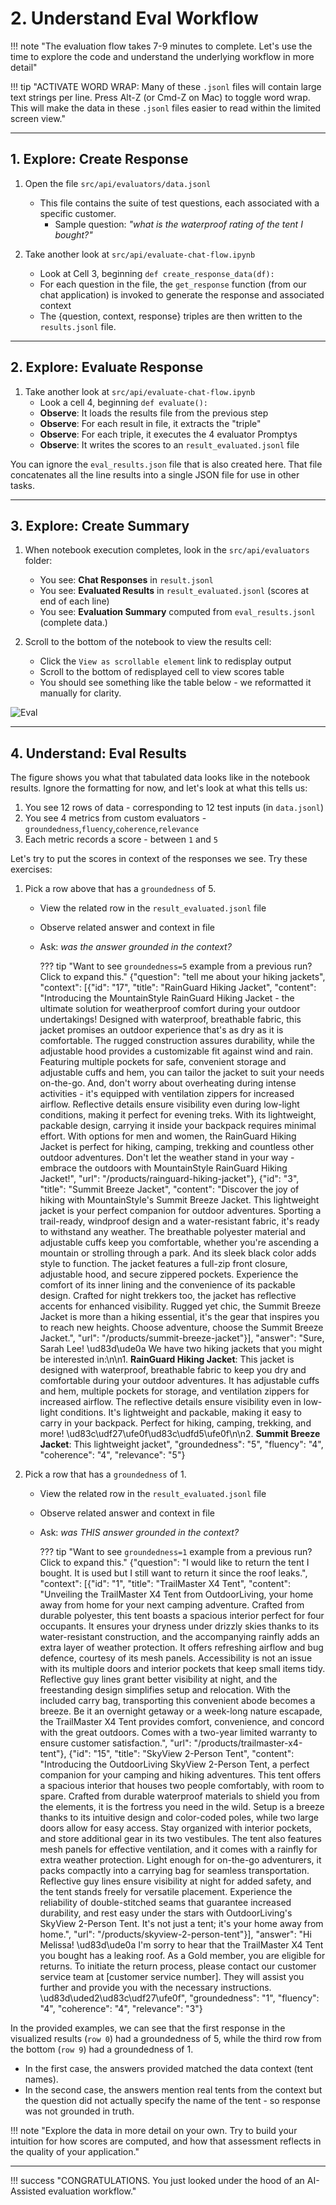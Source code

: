 
# 2. Understand Eval Workflow

!!! note "The evaluation flow takes 7-9 minutes to complete. Let's use the time to explore the code and understand the underlying workflow in more detail"

!!! tip "ACTIVATE WORD WRAP: Many of these `.jsonl` files will contain large text strings per line. Press Alt-Z (or Cmd-Z on Mac) to toggle word wrap. This will make the data in these `.jsonl` files easier to read within the limited screen view."

---

## 1. Explore: Create Response

1. Open the file `src/api/evaluators/data.jsonl`
    - This file contains the suite of test questions, each associated with a specific customer.
       - Sample question: _"what is the waterproof rating of the tent I bought?"_

1. Take another look at  `src/api/evaluate-chat-flow.ipynb`
    - Look at Cell 3, beginning `def create_response_data(df):`
    - For each question in the file, the `get_response` function (from our chat application) is invoked to generate the response and associated context
    - The {question, context, response} triples are then written to the `results.jsonl` file.


---

## 2. Explore: Evaluate Response

1. Take another look at  `src/api/evaluate-chat-flow.ipynb`
    - Look a cell 4, beginning `def evaluate():`
    - **Observe**: It loads the results file from the previous step
    - **Observe**: For each result in file, it extracts the "triple"
    - **Observe**: For each triple, it executes the 4 evaluator Promptys
    - **Observe**: It writes the scores to an `result_evaluated.jsonl` file

You can ignore the `eval_results.json` file that is also created here. That file concatenates all the line results into a single JSON file for use in other tasks.

---

## 3. Explore: Create Summary

1. When notebook execution completes, look in the `src/api/evaluators` folder:
    - You see: **Chat Responses** in `result.jsonl`
    - You see: **Evaluated Results** in `result_evaluated.jsonl` (scores at end of each line)
    - You see: **Evaluation Summary** computed from `eval_results.jsonl` (complete data.)

1. Scroll to the bottom of the notebook to view the results cell:
    - Click the `View as scrollable element` link to redisplay output
    - Scroll to the bottom of redisplayed cell to view scores table
    - You should see something like the table below - we reformatted it manually for clarity.

![Eval](./../img/tabular-eval.png)

---

## 4. Understand: Eval Results

The figure shows you what that tabulated data looks like in the notebook results. Ignore the formatting for now, and let's look at what this tells us:

1. You see 12 rows of data - corresponding to 12 test inputs (in `data.jsonl`)
1. You see 4 metrics from custom evaluators - `groundedness`,`fluency`,`coherence`,`relevance`
1. Each metric records a score - between `1` and `5`

Let's try to put the scores in context of the responses we see. Try these exercises:

1. Pick a row above that has a `groundedness` of 5.
    - View the related row in the `result_evaluated.jsonl` file
    - Observe related answer and context in file 
    - Ask: _was the answer grounded in the context?_

        ??? tip "Want to see `groundedness=5` example from a previous run? Click to expand this."
            {"question": "tell me about your hiking jackets", "context": [{"id": "17", "title": "RainGuard Hiking Jacket", "content": "Introducing the MountainStyle RainGuard Hiking Jacket - the ultimate solution for weatherproof comfort during your outdoor undertakings! Designed with waterproof, breathable fabric, this jacket promises an outdoor experience that's as dry as it is comfortable. The rugged construction assures durability, while the adjustable hood provides a customizable fit against wind and rain. Featuring multiple pockets for safe, convenient storage and adjustable cuffs and hem, you can tailor the jacket to suit your needs on-the-go. And, don't worry about overheating during intense activities - it's equipped with ventilation zippers for increased airflow. Reflective details ensure visibility even during low-light conditions, making it perfect for evening treks. With its lightweight, packable design, carrying it inside your backpack requires minimal effort. With options for men and women, the RainGuard Hiking Jacket is perfect for hiking, camping, trekking and countless other outdoor adventures. Don't let the weather stand in your way - embrace the outdoors with MountainStyle RainGuard Hiking Jacket!", "url": "/products/rainguard-hiking-jacket"}, {"id": "3", "title": "Summit Breeze Jacket", "content": "Discover the joy of hiking with MountainStyle's Summit Breeze Jacket. This lightweight jacket is your perfect companion for outdoor adventures. Sporting a trail-ready, windproof design and a water-resistant fabric, it's ready to withstand any weather. The breathable polyester material and adjustable cuffs keep you comfortable, whether you're ascending a mountain or strolling through a park. And its sleek black color adds style to function. The jacket features a full-zip front closure, adjustable hood, and secure zippered pockets. Experience the comfort of its inner lining and the convenience of its packable design. Crafted for night trekkers too, the jacket has reflective accents for enhanced visibility. Rugged yet chic, the Summit Breeze Jacket is more than a hiking essential, it's the gear that inspires you to reach new heights. Choose adventure, choose the Summit Breeze Jacket.", "url": "/products/summit-breeze-jacket"}], "answer": "Sure, Sarah Lee! \ud83d\ude0a We have two hiking jackets that you might be interested in:\n\n1. **RainGuard Hiking Jacket**: This jacket is designed with waterproof, breathable fabric to keep you dry and comfortable during your outdoor adventures. It has adjustable cuffs and hem, multiple pockets for storage, and ventilation zippers for increased airflow. The reflective details ensure visibility even in low-light conditions. It's lightweight and packable, making it easy to carry in your backpack. Perfect for hiking, camping, trekking, and more! \ud83c\udf27\ufe0f\ud83c\udfd5\ufe0f\n\n2. **Summit Breeze Jacket**: This lightweight jacket", "groundedness": "5", "fluency": "4", "coherence": "4", "relevance": "5"}

1. Pick a row that has a `groundedness` of 1.
    - View the related row in the `result_evaluated.jsonl` file
    - Observe related answer and context in file
    - Ask: _was THIS answer grounded in the context?_

        ??? tip "Want to see `groundedness=1` example from a previous run? Click to expand this."
            {"question": "I would like to return the tent I bought. It is used but I still want to return it since the roof leaks.", "context": [{"id": "1", "title": "TrailMaster X4 Tent", "content": "Unveiling the TrailMaster X4 Tent from OutdoorLiving, your home away from home for your next camping adventure. Crafted from durable polyester, this tent boasts a spacious interior perfect for four occupants. It ensures your dryness under drizzly skies thanks to its water-resistant construction, and the accompanying rainfly adds an extra layer of weather protection. It offers refreshing airflow and bug defence, courtesy of its mesh panels. Accessibility is not an issue with its multiple doors and interior pockets that keep small items tidy. Reflective guy lines grant better visibility at night, and the freestanding design simplifies setup and relocation. With the included carry bag, transporting this convenient abode becomes a breeze. Be it an overnight getaway or a week-long nature escapade, the TrailMaster X4 Tent provides comfort, convenience, and concord with the great outdoors. Comes with a two-year limited warranty to ensure customer satisfaction.", "url": "/products/trailmaster-x4-tent"}, {"id": "15", "title": "SkyView 2-Person Tent", "content": "Introducing the OutdoorLiving SkyView 2-Person Tent, a perfect companion for your camping and hiking adventures. This tent offers a spacious interior that houses two people comfortably, with room to spare. Crafted from durable waterproof materials to shield you from the elements, it is the fortress you need in the wild. Setup is a breeze thanks to its intuitive design and color-coded poles, while two large doors allow for easy access. Stay organized with interior pockets, and store additional gear in its two vestibules. The tent also features mesh panels for effective ventilation, and it comes with a rainfly for extra weather protection. Light enough for on-the-go adventurers, it packs compactly into a carrying bag for seamless transportation. Reflective guy lines ensure visibility at night for added safety, and the tent stands freely for versatile placement. Experience the reliability of double-stitched seams that guarantee increased durability, and rest easy under the stars with OutdoorLiving's SkyView 2-Person Tent. It's not just a tent; it's your home away from home.", "url": "/products/skyview-2-person-tent"}], "answer": "Hi Melissa! \ud83d\ude0a I'm sorry to hear that the TrailMaster X4 Tent you bought has a leaking roof. As a Gold member, you are eligible for returns. To initiate the return process, please contact our customer service team at [customer service number]. They will assist you further and provide you with the necessary instructions. \ud83d\uded2\ud83c\udf27\ufe0f", "groundedness": "1", "fluency": "4", "coherence": "4", "relevance": "3"}

In the provided examples, we can see that the first response in the visualized results (`row 0`) had a groundedness of 5, while the third row from the bottom (`row 9`) had a groundedness of 1. 

- In the first case, the answers provided matched the data context (tent names). 
- In the second case, the answers mention real tents from the context but the question did not actually specify the name of the tent - so response was not grounded in truth.

!!! note "Explore the data in more detail on your own. Try to build your intuition for how scores are computed, and how that assessment reflects in the quality of your application."

---

!!! success "CONGRATULATIONS. You just looked under the hood of an AI-Assisted evaluation workflow."
